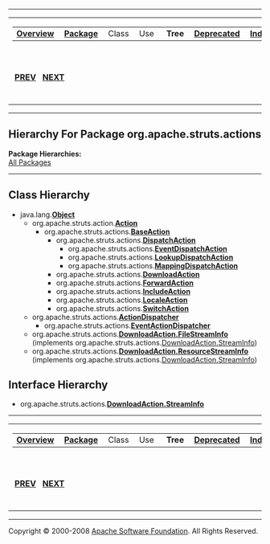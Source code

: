 ------------------------------------------------------------------------

<span id="navbar_top"></span> [](#skip-navbar_top "Skip navigation links")

<table>
<colgroup>
<col width="50%" />
<col width="50%" />
</colgroup>
<tbody>
<tr class="odd">
<td align="left"><span id="navbar_top_firstrow"></span>
<table>
<tbody>
<tr class="odd">
<td align="left"><a href="../../../../overview-summary.html.md"><strong>Overview</strong></a> </td>
<td align="left"><a href="package-summary.html.md"><strong>Package</strong></a> </td>
<td align="left">Class </td>
<td align="left">Use </td>
<td align="left"> <strong>Tree</strong> </td>
<td align="left"><a href="../../../../deprecated-list.html.md"><strong>Deprecated</strong></a> </td>
<td align="left"><a href="../../../../index-all.html.md"><strong>Index</strong></a> </td>
<td align="left"><a href="../../../../help-doc.html.md"><strong>Help</strong></a> </td>
</tr>
</tbody>
</table></td>
<td align="left"></td>
</tr>
<tr class="even">
<td align="left"> <a href="../../../../org/apache/struts/action/package-tree.html.md"><strong>PREV</strong></a>   <a href="../../../../org/apache/struts/apps/mailreader/dao/package-tree.html"><strong>NEXT</strong></a></td>
<td align="left"><a href="../../../../index.html.md?org/apache/struts/actions/package-tree.html"><strong>FRAMES</strong></a>    <a href="package-tree.html"><strong>NO FRAMES</strong></a>    
<a href="../../../../allclasses-noframe.html.md"><strong>All Classes</strong></a></td>
</tr>
</tbody>
</table>

<span id="skip-navbar_top"></span>

------------------------------------------------------------------------

Hierarchy For Package org.apache.struts.actions
-----------------------------------------------

**Package Hierarchies:**  
[All Packages](../../../../overview-tree.html.md)

------------------------------------------------------------------------

Class Hierarchy
---------------

-   java.lang.[**Object**](http://java.sun.com/j2se/1.4.2/docs/api/java/lang/Object.html.md?is-external=true "class or interface in java.lang")
    -   org.apache.struts.action.[**Action**](../../../../org/apache/struts/action/Action.html.md "class in org.apache.struts.action")
        -   org.apache.struts.actions.[**BaseAction**](../../../../org/apache/struts/actions/BaseAction.html.md "class in org.apache.struts.actions")
            -   org.apache.struts.actions.[**DispatchAction**](../../../../org/apache/struts/actions/DispatchAction.html.md "class in org.apache.struts.actions")
                -   org.apache.struts.actions.[**EventDispatchAction**](../../../../org/apache/struts/actions/EventDispatchAction.html.md "class in org.apache.struts.actions")
                -   org.apache.struts.actions.[**LookupDispatchAction**](../../../../org/apache/struts/actions/LookupDispatchAction.html.md "class in org.apache.struts.actions")
                -   org.apache.struts.actions.[**MappingDispatchAction**](../../../../org/apache/struts/actions/MappingDispatchAction.html.md "class in org.apache.struts.actions")
            -   org.apache.struts.actions.[**DownloadAction**](../../../../org/apache/struts/actions/DownloadAction.html.md "class in org.apache.struts.actions")
            -   org.apache.struts.actions.[**ForwardAction**](../../../../org/apache/struts/actions/ForwardAction.html.md "class in org.apache.struts.actions")
            -   org.apache.struts.actions.[**IncludeAction**](../../../../org/apache/struts/actions/IncludeAction.html.md "class in org.apache.struts.actions")
            -   org.apache.struts.actions.[**LocaleAction**](../../../../org/apache/struts/actions/LocaleAction.html.md "class in org.apache.struts.actions")
            -   org.apache.struts.actions.[**SwitchAction**](../../../../org/apache/struts/actions/SwitchAction.html.md "class in org.apache.struts.actions")
    -   org.apache.struts.actions.[**ActionDispatcher**](../../../../org/apache/struts/actions/ActionDispatcher.html.md "class in org.apache.struts.actions")
        -   org.apache.struts.actions.[**EventActionDispatcher**](../../../../org/apache/struts/actions/EventActionDispatcher.html.md "class in org.apache.struts.actions")
    -   org.apache.struts.actions.[**DownloadAction.FileStreamInfo**](../../../../org/apache/struts/actions/DownloadAction.FileStreamInfo.html.md "class in org.apache.struts.actions") (implements org.apache.struts.actions.[DownloadAction.StreamInfo](../../../../org/apache/struts/actions/DownloadAction.StreamInfo.html "interface in org.apache.struts.actions"))
    -   org.apache.struts.actions.[**DownloadAction.ResourceStreamInfo**](../../../../org/apache/struts/actions/DownloadAction.ResourceStreamInfo.html.md "class in org.apache.struts.actions") (implements org.apache.struts.actions.[DownloadAction.StreamInfo](../../../../org/apache/struts/actions/DownloadAction.StreamInfo.html "interface in org.apache.struts.actions"))

Interface Hierarchy
-------------------

-   org.apache.struts.actions.[**DownloadAction.StreamInfo**](../../../../org/apache/struts/actions/DownloadAction.StreamInfo.html.md "interface in org.apache.struts.actions")

------------------------------------------------------------------------

<span id="navbar_bottom"></span> [](#skip-navbar_bottom "Skip navigation links")

<table>
<colgroup>
<col width="50%" />
<col width="50%" />
</colgroup>
<tbody>
<tr class="odd">
<td align="left"><span id="navbar_bottom_firstrow"></span>
<table>
<tbody>
<tr class="odd">
<td align="left"><a href="../../../../overview-summary.html.md"><strong>Overview</strong></a> </td>
<td align="left"><a href="package-summary.html.md"><strong>Package</strong></a> </td>
<td align="left">Class </td>
<td align="left">Use </td>
<td align="left"> <strong>Tree</strong> </td>
<td align="left"><a href="../../../../deprecated-list.html.md"><strong>Deprecated</strong></a> </td>
<td align="left"><a href="../../../../index-all.html.md"><strong>Index</strong></a> </td>
<td align="left"><a href="../../../../help-doc.html.md"><strong>Help</strong></a> </td>
</tr>
</tbody>
</table></td>
<td align="left"></td>
</tr>
<tr class="even">
<td align="left"> <a href="../../../../org/apache/struts/action/package-tree.html.md"><strong>PREV</strong></a>   <a href="../../../../org/apache/struts/apps/mailreader/dao/package-tree.html"><strong>NEXT</strong></a></td>
<td align="left"><a href="../../../../index.html.md?org/apache/struts/actions/package-tree.html"><strong>FRAMES</strong></a>    <a href="package-tree.html"><strong>NO FRAMES</strong></a>    
<a href="../../../../allclasses-noframe.html.md"><strong>All Classes</strong></a></td>
</tr>
</tbody>
</table>

<span id="skip-navbar_bottom"></span>

------------------------------------------------------------------------

Copyright © 2000-2008 [Apache Software Foundation](http://www.apache.org/). All Rights Reserved.

